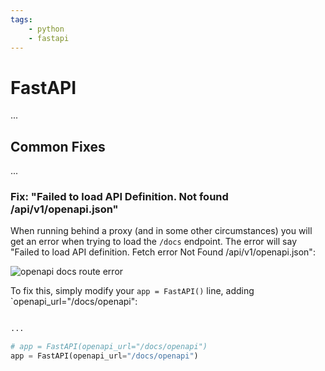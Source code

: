 ```yaml
---
tags:
    - python
    - fastapi
---
```


# FastAPI

...

## Common Fixes

...

### Fix: "Failed to load API Definition. Not found /api/v1/openapi.json"

When running behind a proxy (and in some other circumstances) you will get an error when trying to load the `/docs` endpoint. The error will say "Failed to load API definition. Fetch error Not Found /api/v1/openapi.json":

![openapi docs route error](assets/img/fastapi_openapi_fetch_err.png)

To fix this, simply modify your `app = FastAPI()` line, adding `openapi_url="/docs/openapi":

```py title="fastapi main.py" linenums="1"

...

# app = FastAPI(openapi_url="/docs/openapi")
app = FastAPI(openapi_url="/docs/openapi")
```

